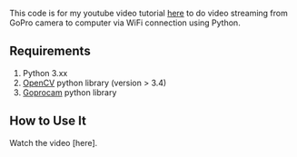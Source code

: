This code is for my youtube video tutorial [here](#) to do video streaming from GoPro camera to computer via WiFi connection using Python.

## Requirements
1. Python 3.xx
2. [OpenCV](https://pypi.org/project/opencv-python/) python library (version > 3.4)
3. [Goprocam](https://pypi.org/project/goprocam/) python library

## How to Use It
Watch the video [here].
